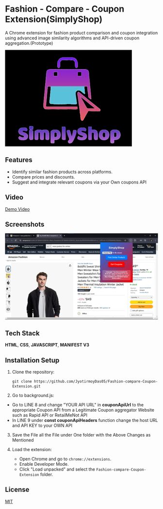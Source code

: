 
# Fashion - Compare - Coupon Extension(SimplyShop)

A Chrome extension for fashion product comparison and coupon integration using advanced image similarity algorithms and API-driven coupon aggregation.(Prototype)


![Logo](icons/Logo.png)

## Features

- Identify similar fashion products across platforms.
- Compare prices and discounts.
- Suggest and integrate relevant coupons via your Own coupons API


## Video
[Demo Video](https://github.com/user-attachments/assets/5f6ced74-1509-42ce-ad6f-110b916b1eb4)


## Screenshots

![Extension Screenshot](icons/Screenshot%202025-01-11%20230710.jpg)


## Tech Stack

**HTML**, **CSS**, **JAVASCRIPT**, **MANIFEST V3**


## Installation Setup
1. Clone the repository:
   ```
   git clone https://github.com/JyotirmoyDas05/Fashion-compare-Coupon-Extension.git
   ```
2.  Go to background.js:
   - Go to LINE 8 and change "YOUR API URL" in **couponApiUrl** to the appropriate Coupon API from a Legitimate Coupon aggregator Website such as Rapid API or RetailMeNot API
   - In LINE 9 under **const couponApiHeaders** function change the host URL and API KEY to your OWN API 

3. Save the File all the File under One folder with the Above Changes as Mentioned

4. Load the extension:
   - Open Chrome and go to `chrome://extensions`.
   - Enable Developer Mode.
   - Click "Load unpacked" and select the `Fashion-compare-Coupon-Extension` folder.

    
## License

[MIT](https://choosealicense.com/licenses/mit/)

